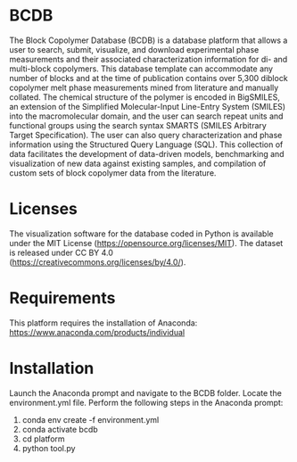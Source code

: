 # BCDB
The Block Copolymer Database (BCDB) is a database platform that allows a user to search, submit, visualize, and download experimental phase measurements and their associated characterization information for di- and multi-block copolymers. This database template can accommodate any number of blocks and at the time of publication contains over 5,300 diblock copolymer melt phase measurements mined from literature and manually collated. The chemical structure of the polymer is encoded in BigSMILES, an extension of the Simplified Molecular-Input Line-Entry System (SMILES) into the macromolecular domain, and the user can search repeat units and functional groups using the search syntax SMARTS (SMILES Arbitrary Target Specification). The user can also query characterization and phase information using the Structured Query Language (SQL). This collection of data facilitates the development of data-driven models, benchmarking and visualization of new data against existing samples, and compilation of custom sets of block copolymer data from the literature.  

# Licenses
The visualization software for the database coded in Python is available under the MIT License (https://opensource.org/licenses/MIT). The dataset is released under CC BY 4.0 (https://creativecommons.org/licenses/by/4.0/).

# Requirements
This platform requires the installation of Anaconda: https://www.anaconda.com/products/individual

# Installation
Launch the Anaconda prompt and navigate to the BCDB folder. Locate the environment.yml file. Perform the following steps in the Anaconda prompt:
1. conda env create -f environment.yml
2. conda activate bcdb
3. cd platform
4. python tool.py
